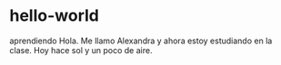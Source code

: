 # hello-world
aprendiendo
Hola. 
Me llamo Alexandra y ahora estoy estudiando en la clase. 
Hoy hace sol y un poco de aire.
